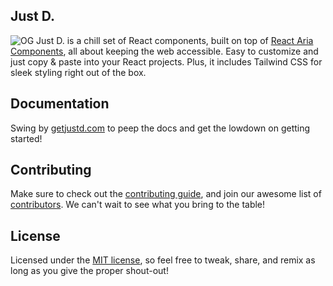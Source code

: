 ## Just D.

![OG](https://getjustd.com/opengraph-image.png?v=1)
Just D. is a chill set of React components, built on top of [React Aria Components](https://react-spectrum.adobe.com/react-aria/getting-started.html?ref=getjustd.com), all about keeping the web accessible. Easy to customize and just copy & paste into your React projects. Plus, it includes Tailwind CSS for sleek styling right out of the box.


## Documentation
Swing by [getjustd.com](https://getjustd.com/docs/getting-started/introduction) to peep the docs and get the lowdown on getting started!

## Contributing

Make sure to check out the [contributing guide](https://getjustd.com/docs/prologue/contribution-guide), and join our awesome list of [contributors](https://github.com/irsyadadl/d./graphs/contributors). We can't wait to see what you bring to the table!

## License
Licensed under the [MIT license](https://github.com/irsyadadl/d./blob/main/LICENSE), so feel free to tweak, share, and remix as long as you give the proper shout-out!
